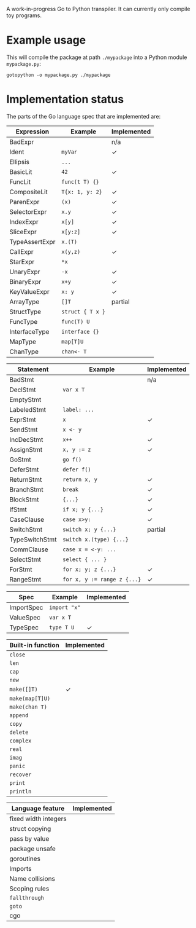 A work-in-progress Go to Python transpiler. 
It can currently only compile toy programs.

# Example usage

This will compile the package at path `./mypackage` into a Python module `mypackage.py`:

```
gotopython -o mypackage.py ./mypackage
```

# Implementation status

The parts of the Go language spec that are implemented are:

| Expression     | Example                   | Implemented |
|----------------|---------------------------|-------------|
| BadExpr        |                           | n/a         |
| Ident          | `myVar`                   | ✓           |
| Ellipsis       | `...`                     |             |
| BasicLit       | `42`                      | ✓           |
| FuncLit        | `func(t T) {}`            |             |
| CompositeLit   | `T{x: 1, y: 2}`           | ✓           |
| ParenExpr      | `(x)`                     | ✓           |
| SelectorExpr   | `x.y`                     | ✓           |
| IndexExpr      | `x[y]`                    | ✓           |
| SliceExpr      | `x[y:z]`                  | ✓           |
| TypeAssertExpr | `x.(T)`                   |             |
| CallExpr       | `x(y,z)`                  | ✓           |
| StarExpr       | `*x`                      |             |
| UnaryExpr      | `-x`                      | ✓           |
| BinaryExpr     | `x+y`                     | ✓           |
| KeyValueExpr   | `x: y`                    | ✓           |
| ArrayType      | `[]T`                     | partial     |
| StructType     | `struct { T x }`          |             |
| FuncType       | `func(T) U`               |             |
| InterfaceType  | `interface {}`            |             |
| MapType        | `map[T]U`                 |             |
| ChanType       | `chan<- T`                |             |

| Statement      | Example                     | Implemented |
|----------------|-----------------------------|-------------|
| BadStmt        |                             | n/a         |
| DeclStmt       | `var x T`                   |             |
| EmptyStmt      |                             |             |
| LabeledStmt    | `label: ...`                |             |
| ExprStmt       | `x`                         | ✓           |
| SendStmt       | `x <- y`                    |             |
| IncDecStmt     | `x++`                       | ✓           |
| AssignStmt     | `x, y := z`                 | ✓           |
| GoStmt         | `go f()`                    |             |
| DeferStmt      | `defer f()`                 |             |
| ReturnStmt     | `return x, y`               | ✓           |
| BranchStmt     | `break`                     | ✓           |
| BlockStmt      | `{...}`                     | ✓           |
| IfStmt         | `if x; y {...}`             | ✓           |
| CaseClause     | `case x>y:`                 | ✓           |
| SwitchStmt     | `switch x; y {...}`         | partial     |
| TypeSwitchStmt | `switch x.(type) {...}`     |             | 
| CommClause     | `case x = <-y: ...`         |             |
| SelectStmt     | `select { ... }`            |             |
| ForStmt        | `for x; y; z {...}`         | ✓           |
| RangeStmt      | `for x, y := range z {...}` | ✓           |

| Spec       | Example      | Implemented |
|------------|--------------|-------------|
| ImportSpec | `import "x"` |             |
| ValueSpec  | `var x T`    |             |
| TypeSpec   | `type T U`   | ✓           |

| Built-in function | Implemented |
|-------------------| ------------|
| `close`           |             |
| `len`             |             |
| `cap`             |             |
| `new`             |             |
| `make([]T)`       | ✓           |
| `make(map[T]U)`   |             |
| `make(chan T)`    |             |
| `append`          |             |
| `copy`            |             |
| `delete`          |             |
| `complex`         |             |
| `real`            |             |
| `imag`            |             |
| `panic`           |             |
| `recover`         |             |
| `print`           |             |
| `println`         |             |

| Language feature     | Implemented |
|----------------------|-------------|
| fixed width integers |             |
| struct copying       |             |
| pass by value        |             |
| package unsafe       |             |
| goroutines           |             |
| Imports              |             |
| Name collisions      |             |
| Scoping rules        |             |
| `fallthrough`        |             |
| `goto`               |             |
| cgo                  |             |
